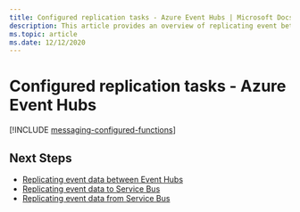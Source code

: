 ```yaml
---
title: Configured replication tasks - Azure Event Hubs | Microsoft Docs
description: This article provides an overview of replicating event between Event Hubs 
ms.topic: article
ms.date: 12/12/2020
---
```


# Configured replication tasks - Azure Event Hubs

[!INCLUDE [messaging-configured-functions](./includes/messaging-configured-functions.md)]

## Next Steps

* [Replicating event data between Event Hubs](https://github.com/Azure-Samples/azure-messaging-replication-dotnet/tree/main/functions/config/EventHubCopy)
* [Replicating event data to Service Bus](https://github.com/Azure-Samples/azure-messaging-replication-dotnet/tree/main/functions/config/EventHubCopyToServiceBus)
* [Replicating event data from Service Bus](https://github.com/Azure-Samples/azure-messaging-replication-dotnet/tree/main/functions/config/ServiceBusCopyToEventHub)
